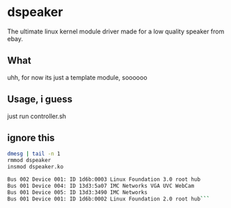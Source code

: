# dspeaker
The ultimate linux kernel module driver made for a low quality speaker from ebay.

## What
uhh, for now its just a template module, soooooo

## Usage, i guess

just run controller.sh

## ignore this
```bash
dmesg | tail -n 1
rmmod dspeaker
insmod dspeaker.ko
```

```bash
Bus 002 Device 001: ID 1d6b:0003 Linux Foundation 3.0 root hub
Bus 001 Device 004: ID 13d3:5a07 IMC Networks VGA UVC WebCam
Bus 001 Device 005: ID 13d3:3490 IMC Networks 
Bus 001 Device 001: ID 1d6b:0002 Linux Foundation 2.0 root hub```
